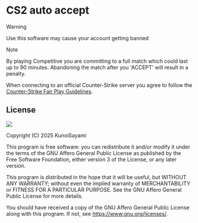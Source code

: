 # CS2 auto accept

> [!WARNING]
> Use this software may cause your account getting banned

> [!NOTE]
> By playing Competitive you are committing to a full match which could last up to 90 minutes. Abandoning the match after you 'ACCEPT' will result in a penalty.
>
> When connecting to an official Counter-Strike server you agree to follow the [Counter-Strike Fair Play Guidelines](https://blog.counter-strike.net/fair-play-guidelines/).

## License

[![](https://www.gnu.org/graphics/agplv3-155x51.png)](https://www.gnu.org/licenses/agpl-3.0.txt)

Copyright (C) 2025 KunoiSayami

This program is free software: you can redistribute it and/or modify it under the terms of the GNU Affero General Public License as published by the Free Software Foundation, either version 3 of the License, or any later version.

This program is distributed in the hope that it will be useful, but WITHOUT ANY WARRANTY; without even the implied warranty of MERCHANTABILITY or FITNESS FOR A PARTICULAR PURPOSE. See the GNU Affero General Public License for more details.

You should have received a copy of the GNU Affero General Public License along with this program. If not, see <https://www.gnu.org/licenses/>.